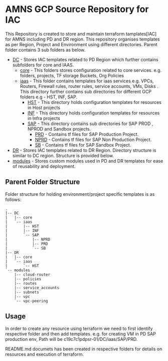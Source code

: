 # AMNS GCP Source Repository for IAC

This Repository is created to store and maintain terraform tamplates[IAC] for AMNS including PD and DR region. This repository organises templates as per Region, Project and Environment using different directories. Parent folder contains 3 sub folders as below.

- [DC](DC) -  Stores IAC templates related to PD Region which further contains subfolders for core and IAAS.
    - [core](DC/core) - This folders stores configuration related to core services. e.g. folders, projects, TF storage Buckets, Org Policies
    - [iaas](DC/iaas) -  This folder contains templates for iaas services e.g. VPCs, Routers, Firewall rules, router rules, service accounts, VMs, Disks . This directory further contains sub directories for different GCP folders e.g - HST, INF, SAP. 
        - [HST](DC/iaas/HST) - This directory holds configuration templates for resources in  Host projects
        - [INF](DC/iaas/INF) - This directory holds configuration templates for resources in  Infra projects
        - [SAP](DC/iaas/SAP) - This directory contains sub directories for SAP PROD , NPROD and Sandbox projects.
            - [PRD](DC/iaas/SAP/PRD) - Contains tf files for SAP Production Project.
            - [NPRD](DC/iaas/SAP/NPRD) - Contains tf files for SAP Non Production Project.
            - [SB](DC/iaas/SAP/SB) - Contains tf files for SAP Sandbox Project.
- [DR](DR) -  Stores IAC templates related to DR Region. Directory structure is similar to DC region. Structure is provided below.
- [modules](modules) - Stores custom modules used in PD and DR templates for ease of reusability and deployment.


## Parent Folder Structure

Folder structure for holding environment/project specific templates is as follows:

```hcl
.
|-- DC
|   |-- core
|   `-- iaas
|       |-- HST
|       |-- INF
|       `-- SAP
|           |-- NPRD
|           |-- PRD
|           `-- SB
|-- DR
|   |-- core
|   `-- iaas
|       `-- HST
`-- modules
    |-- cloud-router
    |-- policies
    |-- routes
    |-- service_accounts
    |-- subnets
    |-- vpc
    `-- vpc-peering

```

## Usage

In order to create any resource using terraform we need to first identify respective folder and then add templates. e.g. for creating VM in PD SAP production env, Path will be c19c7c1pdpsr-01/DC/iaas/SAP/PRD.

README.md documets has been created in respective folders for details on resources and execution of terraform.